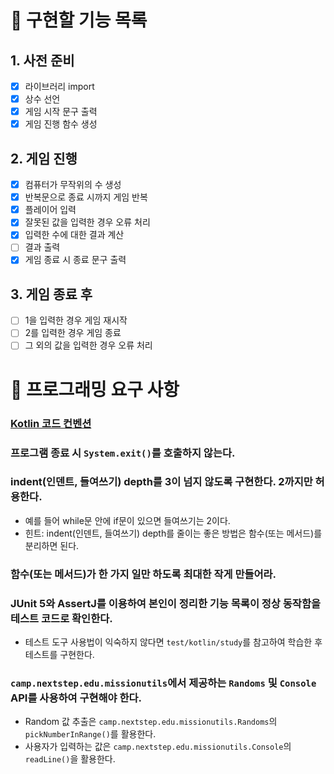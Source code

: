 # 🚀 구현할 기능 목록

## 1. 사전 준비

- [x] 라이브러리 import
- [x] 상수 선언
- [x] 게임 시작 문구 출력
- [x] 게임 진행 함수 생성

## 2. 게임 진행

- [x] 컴퓨터가 무작위의 수 생성
- [x] 반복문으로 종료 시까지 게임 반복
- [x] 플레이어 입력
- [x] 잘못된 값을 입력한 경우 오류 처리
- [x] 입력한 수에 대한 결과 계산
- [ ] 결과 출력
- [x] 게임 종료 시 종료 문구 출력

## 3. 게임 종료 후

- [ ] 1을 입력한 경우 게임 재시작
- [ ] 2를 입력한 경우 게임 종료
- [ ] 그 외의 값을 입력한 경우 오류 처리

# 🚨 프로그래밍 요구 사항

### [Kotlin 코드 컨벤션](https://kotlinlang.org/docs/coding-conventions.html)

### 프로그램 종료 시 `System.exit()`를 호출하지 않는다.

### indent(인덴트, 들여쓰기) depth를 3이 넘지 않도록 구현한다. 2까지만 허용한다.
- 예를 들어 while문 안에 if문이 있으면 들여쓰기는 2이다.
- 힌트: indent(인덴트, 들여쓰기) depth를 줄이는 좋은 방법은 함수(또는 메서드)를 분리하면 된다.

### 함수(또는 메서드)가 한 가지 일만 하도록 최대한 작게 만들어라.

### JUnit 5와 AssertJ를 이용하여 본인이 정리한 기능 목록이 정상 동작함을 테스트 코드로 확인한다.
- 테스트 도구 사용법이 익숙하지 않다면 `test/kotlin/study`를 참고하여 학습한 후 테스트를 구현한다.

### `camp.nextstep.edu.missionutils`에서 제공하는 `Randoms` 및 `Console` API를 사용하여 구현해야 한다.
- Random 값 추출은 `camp.nextstep.edu.missionutils.Randoms`의 `pickNumberInRange()`를 활용한다.
- 사용자가 입력하는 값은 `camp.nextstep.edu.missionutils.Console`의 `readLine()`을 활용한다.
